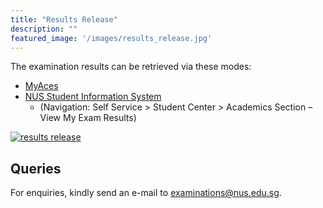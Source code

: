 ```yaml
---
title: "Results Release"
description: ""
featured_image: '/images/results_release.jpg'
---
```


The examination results can be retrieved via these modes:

- [MyAces](https://myaces.nus.edu.sg/examresultsrelease/)
- [NUS Student Information System](https://myisis.nus.edu.sg/psp/cs90prd/?cmd=login&errorPg=ckreq&languageCd=ENG)
  - (Navigation: Self Service > Student Center > Academics Section – View My Exam Results)

[![results release](/images/results_release_1.jpg)](https://myportal.nus.edu.sg/studentportal/academics/all/docs/Step-by-Step-Guide-to-Subscribe-to-Push-SMS-Service.pdf)

## Queries

For enquiries, kindly send an e-mail to [examinations@nus.edu.sg](mailto:examinations@nus.edu.sg).
